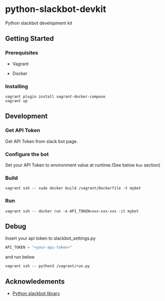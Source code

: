 # python-slackbot-devkit
Python slackbot development kit

## Getting Started

### Prerequisites
* Vagrant

* Docker

### Installing
```
vagrant plugin install vagrant-docker-compose
vagrant up
```

## Development

### Get API Token

Get API Token from slack bot page.


### Configure the bot

Set your API Token to environment value at runtime.(See below `Run` section)

### Build
```
vagrant ssh -- sudo docker build /vagrant/Dockerfile -t mybot
```


### Run
```
vagrant ssh -- docker run -e API_TOKEN=xxx-xxx-xxx -it mybot
```

##  Debug
Insert your api token to slackbot_settings.py
```python:slackbot_settings.py
API_TOKEN = "<your-api-token>"
```

and run below

```
vagrant ssh -- python3 /vagrant/run.py
```

## Acknowledements
* [Python slackbot library](https://github.com/lins05/slackbot)